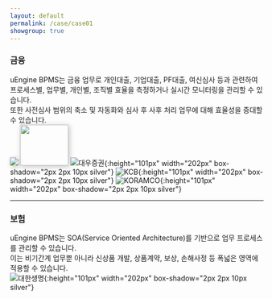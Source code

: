 ```yaml
---
layout: default
permalink: /case/case01
showgroup: true
---
```


### 금융  
uEngine BPMS는 금융 업무로 개인대출, 기업대출, PF대출, 여신심사 등과 관련하여 프로세스별, 업무별, 개인별, 조직별 효율을 측정하거나 실시간 모니터링을 관리할 수 있습니다.  
또한 사전심사 범위의 축소 및 자동화와 심사 후 사후 처리 업무에 대해 효율성을 증대할 수 있습니다.  
<img src='http://www.ksfc.co.kr/assets/ko/img/about/img_signature03.gif' style="box-shadow: 2px 2px 10px silver;">
<img src='http://www.commeet.me/upload/groupware/etc_company/logo/658_company_logo.jpg' style="width: 96px; height:81.5px; box-shadow: 2px 2px 10px silver;"> 
![대우증권](http://cfile7.uf.tistory.com/image/136BB448509BB66D2BC590){:height="101px" width="202px" box-shadow="2px 2px 10px silver"}
![KCB](http://www.realtimetech.co.kr/wp-content/uploads/2015/05/kcb.png){:height="101px" width="202px" box-shadow="2px 2px 10px silver"}
![KORAMCO](http://img.yonhapnews.co.kr/etc/inner/KR/2016/07/13/AKR20160713169000008_01_i.jpg){:height="101px" width="202px" box-shadow="2px 2px 10px silver"}  

- - -       
   

### 보험  
uEngine BPMS는 SOA(Service Oriented Architecture)를 기반으로 업무 프로세스를 관리할 수 있습니다.  
이는 비기간계 업무뿐 아니라 신상품 개발, 상품계약, 보상, 손해사정 등 폭넓은 영역에 적용할 수 있습니다.  
![대한생명](http://l.incru.it/2008/12/%EB%8C%80%ED%95%9C%EC%83%9D%EB%AA%85(%EA%B0%80%EB%A1%9C).jpg){:height="101px" width="202px" box-shadow="2px 2px 10px silver"}
